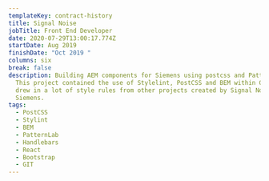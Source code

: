 ```yaml
---
templateKey: contract-history
title: Signal Noise
jobTitle: Front End Developer
date: 2020-07-29T13:00:17.774Z
startDate: Aug 2019
finishDate: "Oct 2019 "
columns: six
break: false
description: Building AEM components for Siemens using postcss and PatternLab.
  This project contained the use of Stylelint, PostCSS and BEM within Gulp. It
  drew in a lot of style rules from other projects created by Signal Noise for
  Siemens.
tags:
  - PostCSS
  - Stylint
  - BEM
  - PatternLab
  - Handlebars
  - React
  - Bootstrap
  - GIT
---
```

